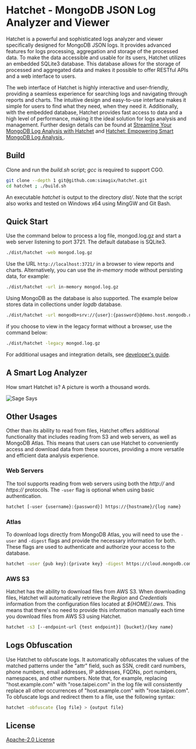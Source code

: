 # Hatchet - MongoDB JSON Log Analyzer and Viewer
Hatchet is a powerful and sophisticated logs analyzer and viewer specifically designed for MongoDB JSON logs. It provides advanced features for logs processing, aggregation and storage of the processed data. To make the data accessible and usable for its users, Hatchet utilizes an embedded SQLite3 database. This database allows for the storage of processed and aggregated data and makes it possible to offer RESTful APIs and a web interface to users.

The web interface of Hatchet is highly interactive and user-friendly, providing a seamless experience for searching logs and navigating through reports and charts. The intuitive design and easy-to-use interface makes it simple for users to find what they need, when they need it. Additionally, with the embedded database, Hatchet provides fast access to data and a high level of performance, making it the ideal solution for logs analysis and management. Further design details can be found at [Streamline Your MongoDB Log Analysis with Hatchet](https://www.simagix.com/2023/02/streamline-your-mongodb-log-analysis.html) and [Hatchet: Empowering Smart MongoDB Log Analysis 
](https://www.simagix.com/2023/07/hatchet-empowering-smart-mongodb-log.html).

## Build
Clone and run the *build.sh* script; *gcc* is required to support CGO.
```bash
git clone --depth 1 git@github.com:simagix/hatchet.git
cd hatchet ; ./build.sh
```

An executable *hatchet* is output to the directory *dist/*.  Note that the script also works and tested on Windows x64 using MingGW and Git Bash.

## Quick Start
Use the command below to process a log file, mongod.log.gz and start a web server listening to port 3721.  The default database is SQLite3.
```bash
./dist/hatchet -web mongod.log.gz
```

Use the URL `http://localhost:3721/` in a browser to view reports and charts.  Alternatively, you can use the *in-memory* mode without persisting data, for example:
```bash
./dist/hatchet -url in-memory mongod.log.gz
```

Using MongoDB as the database is also supported.  The example below stores data in collections under *logdb* database.
```bash
./dist/hatchet -url mongodb+srv://{user}:{password}@demo.host.mongodb.net/logdb mongod.log.gz
```

if you choose to view in the legacy format without a browser, use the command below:
```bash
./dist/hatchet -legacy mongod.log.gz
```

For additional usages and integration details, see [developer's guide](README_DEV.md).

## A Smart Log Analyzer
How smart Hatchet is?  A picture is worth a thousand words.

![Sage Says](sage_says.png)

## Other Usages
Other than its ability to read from files, Hatchet offers additional functionality that includes reading from S3 and web servers, as well as MongoDB Atlas. This means that users can use Hatchet to conveniently access and download data from these sources, providing a more versatile and efficient data analysis experience.

### Web Servers
The tool supports reading from web servers using both the *http://* and *https://* protocols. The `-user` flag is optional when using basic authentication.

```bash
hatchet [-user {username}:{password}] https://{hostname}/{log name}
```

### Atlas
To download logs directly from MongoDB Atlas, you will need to use the `-user` and `-digest` flags and provide the necessary information for both. These flags are used to authenticate and authorize your access to the database.

```bash
hatchet -user {pub key}:{private key} -digest https://cloud.mongodb.com/api/atlas/v1.0/groups/{group ID}/clusters/{hostname}/logs/mongodb.gz
```

### AWS S3
Hatchet has the ability to download files from AWS S3. When downloading files, Hatchet will automatically retrieve the *Region* and *Credentials* information from the configuration files located at *${HOME}/.aws*. This means that there's no need to provide this information manually each time you download files from AWS S3 using Hatchet.

```bash
hatchet -s3 [--endpoint-url {test endpoint}] {bucket}/{key name}
```

## Logs Obfuscation
Use Hatchet to obfuscate logs. It automatically obfuscates the values of the matched patterns under the "attr" field, such as SSN, credit card numbers, phone numbers, email addresses, IP addresses, FQDNs, port numbers, namespaces, and other numbers. Note that, for example, replacing "host.example.com" with "rose.taipei.com" in the log file will consistently replace all other occurrences of "host.example.com" with "rose.taipei.com". To obfuscate logs and redirect them to a file, use the following syntax:

```bash
hatchet -obfuscate {log file} > {output file}
```

## License
[Apache-2.0 License](LICENSE)
